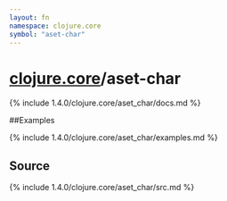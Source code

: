 ```yaml
---
layout: fn
namespace: clojure.core
symbol: "aset-char"
---
```


# [clojure.core](../)/aset-char

{% include 1.4.0/clojure.core/aset_char/docs.md %}

##Examples

{% include 1.4.0/clojure.core/aset_char/examples.md %}
## Source
{% include 1.4.0/clojure.core/aset_char/src.md %}

